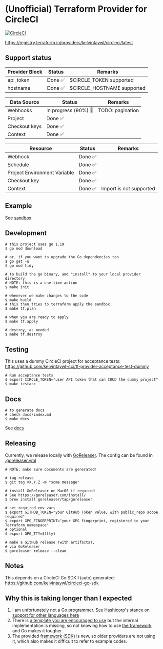 # (Unofficial) Terraform Provider for CircleCI

[![CircleCI](https://dl.circleci.com/status-badge/img/gh/kelvintaywl-cci/terraform-provider-circleci/tree/main.svg?style=shield)](https://dl.circleci.com/status-badge/redirect/gh/kelvintaywl-cci/terraform-provider-circleci/tree/main)

https://registry.terraform.io/providers/kelvintaywl/circleci/latest

## Support status

| Provider Block | Status | Remarks |
| --- | --- | --- |
| api_token | Done :white_check_mark: | $CIRCLE_TOKEN supported |
| hostname | Done :white_check_mark: | $CIRCLE_HOSTNAME supported |

| Data Source | Status | Remarks |
| --- | --- | --- |
| Webhooks | In progress (90%) :construction_worker: | TODO: pagination |
| Project | Done :white_check_mark: | |
| Checkout keys | Done :white_check_mark: | |
| Context | Done :white_check_mark: | |

| Resource | Status | Remarks |
| --- | --- | --- |
| Webhook | Done :white_check_mark: | |
| Schedule | Done :white_check_mark: | |
| Project Environment Variable | Done :white_check_mark: | |
| Checkout key | Done :white_check_mark: | |
| Context | Done :white_check_mark: | Import is not supported |


## Example

See [sandbox](sandbox/main.tf)

## Development

```console
# this project uses go 1.19
$ go mod download

# or, if you want to upgrade the Go dependencies too
$ go get -u
$ go mod tidy

# to build the go binary, and "install" to your local provider directory
# NOTE: this is a one-time action
$ make init

# whenever we make changes to the code
$ make build
# this then tries to terraform apply the sandbox
$ make tf.plan

# when you are ready to apply
$ make tf.apply

# destroy, as needed
$ make tf.destroy
```

## Testing

This uses a dummy CircleCI project for acceptance tests:
https://github.com/kelvintaywl-cci/tf-provider-acceptance-test-dummy

```console
# Run acceptance tests
$ export CIRCLE_TOKEN="user API token that can CRUD the dummy project"
$ make testacc
```


## Docs

```console
# to generate docs
# check docs/index.md
$ make docs
```

See [docs](docs/index.md)

## Releasing

Currently, we release locally with [GoReleaser](https://goreleaser.com/install/).
The config can be found in [.goreleaser.yml](.goreleaser.yml)

```console
# NOTE: make sure documents are generated!

# tag release
$ git tag vX.Y.Z -m "some message"

# install GoReleaser on MacOS if required
# See https://goreleaser.com/install/
$ brew install goreleaser/tap/goreleaser

# set required env vars
$ export GITHUB_TOKEN="your GitHub Token value, with public_repo scope required"
$ export GPG_FINGERPRINT="your GPG fingerprint, registered to your Terraform namespace"
# optional
$ export GPG_TTY=$(tty)

# make a GitHub release (with artifacts),
# via GoReleaser
$ goreleaser release --clean
```

## Notes

This depends on a CircleCI Go SDK I (auto) generated:
https://github.com/kelvintaywl/circleci-go-sdk


## Why this is taking longer than I expected

1. I am unfortunately not a Go programmer. See [Hashicorp's stance on support for other languages here](https://developer.hashicorp.com/terraform/plugin/sdkv2/best-practices/other-languages)
2. There is [a template you are encouraged to use](https://github.com/hashicorp/terraform-provider-scaffolding-framework) but the internal implementation is missing, so not knowing how to use [the framework](https://github.com/hashicorp/terraform-plugin-framework) and Go makes it tougher.
3. The provided [framework (SDK)](https://github.com/hashicorp/terraform-plugin-framework) is new, so older providers are not using it, which also makes it difficult to refer to example codes.
